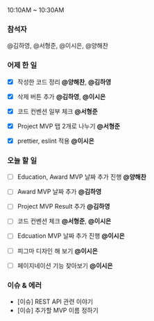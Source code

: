 10:10AM \~ 10:30AM

### 참석자

@김하영, @서형준, @이시은, @양해찬

### 어제 한 일

* [x] 작성한 코드 정리 **@양해찬**, **@김하영**
* [x] 삭제 버튼 추가 **@김하영**, **@이시은**
* [x] 코드 컨벤션 일부 체크 **@서형준**
* [x] Project MVP 탭 2개로 나누기 **@서형준**
* [x] prettier, eslint 적용 **@이시은**


### 오늘 할 일

* [ ] Education, Award MVP 날짜 추가 진행 **@양해찬**
* [ ] Award MVP 날짜 추가 **@김하영**
* [ ] Project MVP Result 추가 **@김하영**
* [ ] 코드 컨벤션 체크 **@서형준**, **@이시은**
* [ ] Edcuation MVP 날짜 추가 진행 **@이시은**
* [ ] 피그마 디자인 해 보기 **@이시은**
* [ ] 페이지네이션 기능 찾아보기 **@이시은**


### 이슈 & 에러
* [이슈] REST API 관련 이야기
* [이슈] 추가할 MVP 이름 정하기